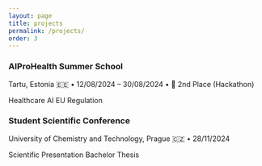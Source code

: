 ```yaml
---
layout: page
title: projects
permalink: /projects/
order: 3
---
```


<style>
.card:hover .card-header h3 {
    text-decoration: underline;
}
</style>

<script>
function toggleDescription(id) {
    var element = document.getElementById(id);
    if (element.style.display === "none") {
        element.style.display = "block";
    } else {
        element.style.display = "none";
    }
}
</script>

<div class="projects-section">
    <div class="card" onclick="toggleDescription('aiprohealthDesc')">
        <div class="card-header">
            <h3>AIProHealth Summer School</h3>
            <div class="card-meta">Tartu, Estonia 🇪🇪 • 12/08/2024 – 30/08/2024 • <span class="project-award">🥈 2nd Place (Hackathon)</span></div>
        </div>
        <p class="card-tags">
            <span class="tag">Healthcare</span>
            <span class="tag">AI</span>
            <span class="tag">EU Regulation</span>
        </p>
        <div id="aiprohealthDesc" style="display: none;">
            <p>
                Participated in the AIProHealth summer school focused on advancing AI solutions in healthcare. As part of a team, we developed a digital medical device prototype and secured 2nd place in the final hackathon. The program provided hands-on insight into EU regulations and fostered interdisciplinary collaboration between students across Europe.
            </p>
            <div class="card-links">
                <a href="https://eithealth.eu/programmes/aiprohealth/" class="button" target="_blank">Program Info</a>
                <a href="/assets/presentations/tartu_presentation.pdf" class="button">Presentation</a>
            </div>
        </div>
    </div>

<div class="card" onclick="toggleDescription('sscDesc')">
        <div class="card-header">
            <h3>Student Scientific Conference</h3>
            <div class="card-meta">University of Chemistry and Technology, Prague 🇨🇿 • 28/11/2024</div>
        </div>
        <p class="card-tags">
            <span class="tag">Scientific Presentation</span>
            <span class="tag">Bachelor Thesis</span>
        </p>
        <div id="sscDesc" style="display: none;">
            <p>
                Presented my bachelor thesis research at the annual Student Scientific Conference alongside top student projects from across the university. The event emphasized scientific communication and peer exchange in the context of academic research.
            </p>
        </div>
    </div>
</div>

